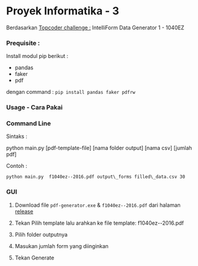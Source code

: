 # Proyek Informatika - 3
 
Berdasarkan [Topcoder challenge :](https://www.topcoder.com/challenges/fae544aa-1859-48de-b8a2-36a4e9b6b38e)  IntelliForm Data Generator 1 - 1040EZ

### Prequisite :
Install modul pip berikut :
- pandas 
- faker
- pdf

dengan command :
`pip install pandas faker pdfrw`

### Usage - Cara Pakai
 

### Command Line
 
Sintaks :
 
python main.py  \[pdf-template-file\] \[nama folder output\] \[nama csv\] \[jumlah pdf\]
 
Contoh :
 
`python main.py  f1040ez--2016.pdf output\_forms filled\_data.csv 30`
 

### GUI
 

1.  Download file `pdf-generator.exe` & `f1040ez--2016.pdf` dari halaman [release](https://github.com/Dev4302/Proyek-Informatika-3/releases/tag/Release-Windows-App) 
     
2.  Tekan Pilih template lalu arahkan ke file template: f1040ez--2016.pdf
     
3.  Pilih folder outputnya
     
4.  Masukan jumlah form yang diinginkan
     
5.  Tekan Generate
